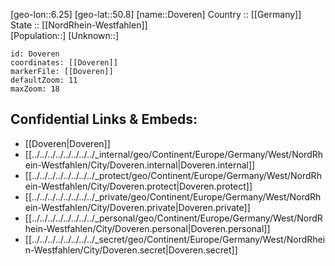 ﻿---
location: [50.8,6.25] 
mapzoom: [7,12] 
mapmarker: city 
type: City
tags:
- geo/City


SpocWebEntityId: 29863
isDeleted: false
confidential: public

---
[geo-lon::6.25] 
[geo-lat::50.8] 
[name::Doveren] 
Country :: [[Germany]]  
State :: [[NordRhein-Westfahlen]]  
[Population::] 
[Unknown::] 


```leaflet
id: Doveren
coordinates: [[Doveren]] 
markerFile: [[Doveren]] 
defaultZoom: 11 
maxZoom: 18
```


## Confidential Links & Embeds: 
- [[Doveren|Doveren]]  
- [[../../../../../../../../_internal/geo/Continent/Europe/Germany/West/NordRhein-Westfahlen/City/Doveren.internal|Doveren.internal]] 
- [[../../../../../../../../_protect/geo/Continent/Europe/Germany/West/NordRhein-Westfahlen/City/Doveren.protect|Doveren.protect]] 
- [[../../../../../../../../_private/geo/Continent/Europe/Germany/West/NordRhein-Westfahlen/City/Doveren.private|Doveren.private]] 
- [[../../../../../../../../_personal/geo/Continent/Europe/Germany/West/NordRhein-Westfahlen/City/Doveren.personal|Doveren.personal]] 
- [[../../../../../../../../_secret/geo/Continent/Europe/Germany/West/NordRhein-Westfahlen/City/Doveren.secret|Doveren.secret]] 
